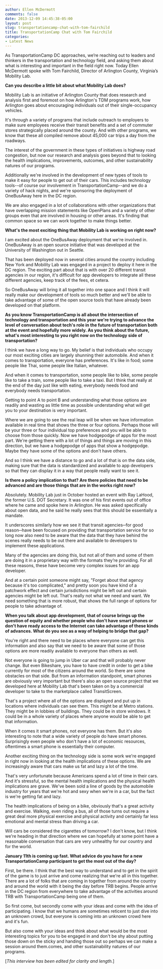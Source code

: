 ```yaml
---
author: Ellen McDermott
comments: false
date: 2013-12-09 14:45:38-05:00
layout: post
slug: transportationcamp-chat-with-tom-fairchild
title: TransportationCamp Chat with Tom Fairchild
categories:
- Latest News
---
```


As TransportationCamp DC approaches, we’re reaching out to leaders and thinkers in the transportation and technology field, and asking them about what is interesting and important in the field right now. Today Ellen McDermott spoke with Tom Fairchild, Director of Arlington County, Virginia’s Mobility Lab.

**Can you describe a little bit about what Mobility Lab does?**

Mobility Lab is an initiative of Arlington County that does research and analysis first and foremost on how Arlington's TDM programs work, how Arlington goes about encouraging individuals out of their single-occupancy vehicles.

It's through a variety of programs that include outreach to employers to make sure employees receive their transit benefits and a set of commuter stores strategically placed around the county. And with other programs, we know that these all compiled remove about 45,000 car trips a day from the roadways.

The interest of the government in these types of initiatives is highway road congestion, but now our research and analysis goes beyond that to looking the health implications, improvements, outcomes, and other sustainability natures of our programs.

Additionally we're involved in the development of new types of tools to make it easy for people to get out of their cars. This includes technology tools--of course our involvement in TransportationCamp--and we do a variety of hack nights, and we're sponsoring the deployment of OneBusAway here in the DC region.

We are also engaged in a lot of collaborations with other organizations that have overlapping mission statements like OpenPlans and a variety of other groups even that are involved in housing or other areas. It's finding that common space so we can work together to make things better.

**What's the most exciting thing that Mobility Lab is working on right now?**

I am excited about the OneBusAway deployment that we're involved in. OneBusAway is an open source initiative that was developed at the University of Washington out in Seattle.

That has been deployed now in several cities around the country including New York and Mobility Lab was engaged in a project to deploy it here in the DC region. The exciting part about that is with over 20 different transit agencies in our region, it's difficult for app developers to integrate all these different agencies, keep track of the fees, et cetera.

So OneBusAway will bring it all together into one space and I think it will really make our development of tools so much better and we'll be able to take advantage of some of the open source tools that have already been developed on that platform.

**As you know TransportationCamp is all about the intersection of technology and transportation and this year we're trying to advance the level of conversation about tech's role in the future of transportation both at the event and hopefully more widely. As you think about the future, what's most interesting to you right now on the technology side of transportation?**

I think we have a long way to go. My belief is that individuals who occupy our most exciting cities are largely shunning their automobile. And when it comes to transportation, everyone has preferences. It's like in food; some people like Thai, some people like Italian, whatever.

And when it comes to transportation, some people like to bike, some people like to take a train, some people like to take a taxi. But I think that really at the end of the day just like with eating, everybody needs food and everybody needs transportation.

Getting to point A to point B and understanding what those options are readily and wasting as little time as possible understanding what will get you to your destination is very important.

Where we are going to see the real leap will be when we have information available in real time that shows the three or four options. Perhaps those will be your three or four individual top preferences and you will be able to choose from those quickly.
Now we have hodgepodge of apps for the most part. We're getting there with a lot of things and things are moving in this direction, but we have a hodgepodge of apps that show a hodgepodge. Maybe they have some of the options and don't have others.

And so I think we have a distance to go and a lot of that is on the data side, making sure that the data is standardized and available to app developers so that they can display it in a way that people really want to see it.

**Is there a policy implication to that? Are there policies that need to be advanced and are those things that are in the works right now?**

Absolutely. Mobility Lab just in October hosted an event with Ray LaHood, the former U.S. DOT Secretary. It was one of his first events out of office where he came and spoke here in Arlington. He was asked specifically about open data, and he said he really sees that this should be essentially a mandate.

It underscores similarly how we see it that transit agencies‑‑for good reason‑‑have been focused on providing that transportation service for so long now also need to be aware that the data that they have behind the scenes really needs to be out there and available to developers to implement these applications.

Many of the agencies are doing this, but not all of them and some of them are doing it in a proprietary way with the formats they’re providing. For all these reasons, these have become very complex issues for an app developer.

And at a certain point someone might say, "Forget about that agency because it's too complicated," and pretty soon you have kind of a patchwork effect and certain jurisdictions might be left out and certain agencies might be left out. That's really not what we need and want. We need something that is more robust, that shows the full range of options for people to take advantage of.

**When you talk about app development, that of course brings up the question of equity and whether people who don't have smart phones or don't have ready access to the Internet can take advantage of these kinds of advances. What do you see as a way of helping to bridge that gap?**

You're right and there need to be places where everyone can get this information and also say that we need to be aware that some of those options are more readily available to everyone than others as well.

Not everyone is going to jump in Uber car and that will probably never change. But even Bikeshare, you have to have credit in order to get a bike currently for most of the citizens around the world. So there are some obstacles on that side.
But from an information standpoint, smart phones are obviously very important but there's also an open source project that we developed here at Mobility Lab that's been taken on by a commercial developer to take to the marketplace called TransitScreen.

That's a project where all of the options are displayed and put up in locations where individuals can see them. This might be at Metro stations. They might be in lobbies of buildings. They could be in store windows. It could be in a whole variety of places where anyone would be able to get that information.

When it comes it smart phones, not everyone has them. But it's also interesting to note that a wide variety of people do have smart phones. Surprisingly even people who don't have a lot of economic resources, oftentimes a smart phone is essentially their computer.

Another exciting thing on the technology side is some work we're engaged in right now in looking at the health implications of these options. We are increasingly aware that cars make us fat and lazy a lot of the time.

That's very unfortunate because Americans spend a lot of time in their cars. And it's stressful, so the mental health implications and the physical health implications are grave. We've been sold a line of goods by the automobile industry for years that we're hot and sexy when we're in a car, but the fact is we're getting fat and lazy.

The health implications of being on a bike, obviously that's a great activity and exercise. Walking, even riding a bus, all of those turns out require a great deal more physical exercise and physical activity and certainly far less emotional and mental stress than driving a car.

Will cars be considered the cigarettes of tomorrow? I don't know, but I think we're heading in that direction where we can hopefully at some point have a reasonable conversation that cars are very unhealthy for our country and for the world.

**January 11th is coming up fast. What advice do you have for a new TransportationCamp participant to get the most out of the day?**

First, be there.  I think that the best way to understand and to get in the spirit of the game is to just arrive and come realizing that we're all in this together. There are a lot of folks that are coming in together from around the country and around the world with it being the day before TRB begins. People arrive in the DC region from everywhere to take advantage of the activities around TRB with TransportationCamp being one of them.

So first come, but secondly come with your ideas and come with the idea of participating. I know that we humans are sometimes reticent to just dive into an unknown crowd, but everyone is coming into an unknown crowd here and it's fun.

But also come with your ideas and think about what would be the most interesting topics for you to be engaged in and don't be shy about putting those down on the sticky and handing those out so perhaps we can make a session around them.comes, and other sustainability natures of our programs.

[_This interview has been edited for clarity and length._]
